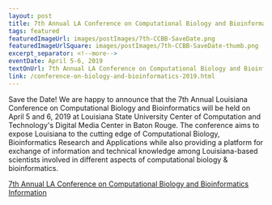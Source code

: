 ```yaml
---
layout: post
title: 7th Annual LA Conference on Computational Biology and Bioinformatics - Save the Date
tags: featured
featuredImageUrl: images/postImages/7th-CCBB-SaveDate.png
featuredImageUrlSquare: images/postImages/7th-CCBB-SaveDate-thumb.png
excerpt_separator: <!--more-->
eventDate: April 5-6, 2019
textOnUrl: 7th Annual LA Conference on Computational Biology and Bioinformatics - Save the Date
link: /conference-on-biology-and-bioinformatics-2019.html
---
```

<p>Save the Date! We are happy to announce that the 7th Annual Louisiana Conference on Computational Biology and Bioinformatics will be held on April 5 and 6, 2019 at Louisiana State University Center of Computation and Technology's Digital Media Center in Baton Rouge. <!--more-->The conference aims to expose Louisiana to the cutting edge of Computational Biology, Bioinformatics Research and Applications while also providing a platform for exchange of information and technical knowledge among Louisiana-based scientists involved in different aspects of computational biology & bioinformatics.</p>
  <a class="button" href="{{ "/conference-on-biology-and-bioinformatics.html" | relative_url }}">7th Annual LA Conference on Computational Biology and Bioinformatics Information</a>
